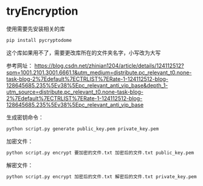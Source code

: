 # tryEncryption
使用需要先安装相关的库
```python
pip install pycryptodome
```
这个库如果用不了，需要更改库所在的文件夹名字，小写改为大写

参考网址：
https://blog.csdn.net/zhinian1204/article/details/124112512?spm=1001.2101.3001.6661.1&utm_medium=distribute.pc_relevant_t0.none-task-blog-2%7Edefault%7ECTRLIST%7ERate-1-124112512-blog-128645685.235%5Ev38%5Epc_relevant_anti_vip_base&depth_1-utm_source=distribute.pc_relevant_t0.none-task-blog-2%7Edefault%7ECTRLIST%7ERate-1-124112512-blog-128645685.235%5Ev38%5Epc_relevant_anti_vip_base

生成密钥命令：
```python
python script.py generate public_key.pem private_key.pem
```

加密文件：
```python
python script.py encrypt 要加密的文件.txt 加密后的文件.txt public_key.pem
```

解密文件：
```python
python script.py encrypt 加密后的文件.txt 解密后的文件.txt private_key.pem
```
